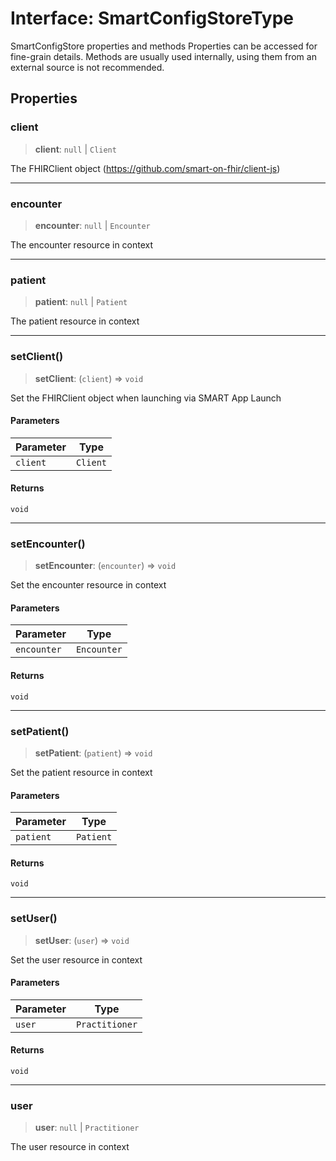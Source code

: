 # Interface: SmartConfigStoreType

SmartConfigStore properties and methods
Properties can be accessed for fine-grain details.
Methods are usually used internally, using them from an external source is not recommended.

## Properties

### client

> **client**: `null` \| `Client`

The FHIRClient object (https://github.com/smart-on-fhir/client-js)

***

### encounter

> **encounter**: `null` \| `Encounter`

The encounter resource in context

***

### patient

> **patient**: `null` \| `Patient`

The patient resource in context

***

### setClient()

> **setClient**: (`client`) => `void`

Set the FHIRClient object when launching via SMART App Launch

#### Parameters

| Parameter | Type |
| ------ | ------ |
| `client` | `Client` |

#### Returns

`void`

***

### setEncounter()

> **setEncounter**: (`encounter`) => `void`

Set the encounter resource in context

#### Parameters

| Parameter | Type |
| ------ | ------ |
| `encounter` | `Encounter` |

#### Returns

`void`

***

### setPatient()

> **setPatient**: (`patient`) => `void`

Set the patient resource in context

#### Parameters

| Parameter | Type |
| ------ | ------ |
| `patient` | `Patient` |

#### Returns

`void`

***

### setUser()

> **setUser**: (`user`) => `void`

Set the user resource in context

#### Parameters

| Parameter | Type |
| ------ | ------ |
| `user` | `Practitioner` |

#### Returns

`void`

***

### user

> **user**: `null` \| `Practitioner`

The user resource in context
